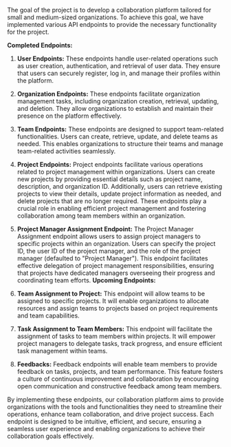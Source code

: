 The goal of the project is to develop a collaboration platform tailored for small and medium-sized organizations. To achieve this goal, we have implemented various API endpoints to provide the necessary functionality for the project.

**Completed Endpoints:**

1. **User Endpoints:** These endpoints handle user-related operations such as user creation, authentication, and retrieval of user data. They ensure that users can securely register, log in, and manage their profiles within the platform.

2. **Organization Endpoints:** These endpoints facilitate organization management tasks, including organization creation, retrieval, updating, and deletion. They allow organizations to establish and maintain their presence on the platform effectively.

3. **Team Endpoints:** These endpoints are designed to support team-related functionalities. Users can create, retrieve, update, and delete teams as needed. This enables organizations to structure their teams and manage team-related activities seamlessly.

4. **Project Endpoints:** Project endpoints facilitate various operations related to project management within organizations. Users can create new projects by providing essential details such as project name, description, and organization ID. Additionally, users can retrieve existing projects to view their details, update project information as needed, and delete projects that are no longer required. These endpoints play a crucial role in enabling efficient project management and fostering collaboration among team members within an organization.

5. **Project Manager Assignment Endpoint:** The Project Manager Assignment endpoint allows users to assign project managers to specific projects within an organization. Users can specify the project ID, the user ID of the project manager, and the role of the project manager (defaulted to "Project Manager"). This endpoint facilitates effective delegation of project management responsibilities, ensuring that projects have dedicated managers overseeing their progress and coordinating team efforts.
**Upcoming Endpoints:**

1. **Team Assignment to Project:** This endpoint will allow teams to be assigned to specific projects. It will enable organizations to allocate resources and assign teams to projects based on project requirements and team capabilities.

2. **Task Assignment to Team Members:** This endpoint will facilitate the assignment of tasks to team members within projects. It will empower project managers to delegate tasks, track progress, and ensure efficient task management within teams.

3. **Feedbacks:** Feedback endpoints will enable team members to provide feedback on tasks, projects, and team performance. This feature fosters a culture of continuous improvement and collaboration by encouraging open communication and constructive feedback among team members.

By implementing these endpoints, our collaboration platform aims to provide organizations with the tools and functionalities they need to streamline their operations, enhance team collaboration, and drive project success. Each endpoint is designed to be intuitive, efficient, and secure, ensuring a seamless user experience and enabling organizations to achieve their collaboration goals effectively.
